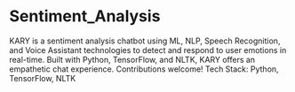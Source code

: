 # Sentiment_Analysis
KARY is a sentiment analysis chatbot using ML, NLP, Speech Recognition, and Voice Assistant technologies to detect and respond to user emotions in real-time. Built with Python, TensorFlow, and NLTK, KARY offers an empathetic chat experience. Contributions welcome!  Tech Stack: Python, TensorFlow, NLTK

